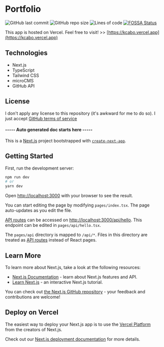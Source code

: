 # Portfolio

![GitHub last commit](https://img.shields.io/github/last-commit/kcabo/Portfolio?logo=Github)
![GitHub repo size](https://img.shields.io/github/repo-size/kcabo/Portfolio?logo=Github)
![Lines of code](https://tokei.rs/b1/github/kcabo/Portfolio?category=code)
[![FOSSA Status](https://app.fossa.com/api/projects/git%2Bgithub.com%2Fkcabo%2FPortfolio.svg?type=small)](https://app.fossa.com/projects/git%2Bgithub.com%2Fkcabo%2FPortfolio?ref=badge_small)

This app is hosted on Vercel. Feel free to visit! >> [https://kcabo.vercel.app](https://kcabo.vercel.app)

## Technologies

- Next.js
- TypeScript
- Tailwind CSS
- microCMS
- GitHub API

## License

I don't apply any license to this repository (it's awkward for me to do so). I just accept [GitHub terms of service](https://docs.github.com/en/github/site-policy/github-terms-of-service#5-license-grant-to-other-users)

#### ----- Auto generated doc starts here -----

This is a [Next.js](https://nextjs.org/) project bootstrapped with [`create-next-app`](https://github.com/vercel/next.js/tree/canary/packages/create-next-app).

## Getting Started

First, run the development server:

```bash
npm run dev
# or
yarn dev
```

Open [http://localhost:3000](http://localhost:3000) with your browser to see the result.

You can start editing the page by modifying `pages/index.tsx`. The page auto-updates as you edit the file.

[API routes](https://nextjs.org/docs/api-routes/introduction) can be accessed on [http://localhost:3000/api/hello](http://localhost:3000/api/hello). This endpoint can be edited in `pages/api/hello.tsx`.

The `pages/api` directory is mapped to `/api/*`. Files in this directory are treated as [API routes](https://nextjs.org/docs/api-routes/introduction) instead of React pages.

## Learn More

To learn more about Next.js, take a look at the following resources:

- [Next.js Documentation](https://nextjs.org/docs) - learn about Next.js features and API.
- [Learn Next.js](https://nextjs.org/learn) - an interactive Next.js tutorial.

You can check out [the Next.js GitHub repository](https://github.com/vercel/next.js/) - your feedback and contributions are welcome!

## Deploy on Vercel

The easiest way to deploy your Next.js app is to use the [Vercel Platform](https://vercel.com/new?utm_medium=default-template&filter=next.js&utm_source=create-next-app&utm_campaign=create-next-app-readme) from the creators of Next.js.

Check out our [Next.js deployment documentation](https://nextjs.org/docs/deployment) for more details.
